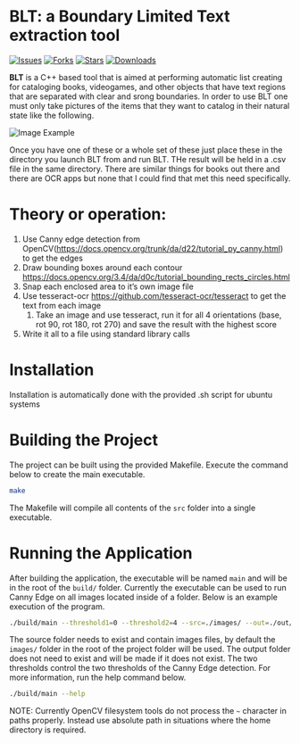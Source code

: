 # BLT: a Boundary Limited Text extraction tool

[![Issues]()](https://github.com/jsochacki/BLT/issues)
[![Forks]()](https://github.com/jsochacki/BLT/network)
[![Stars]()](https://github.com/jsochacki/BLT/stargazers)
[![Downloads]()](https://github.com/jsochacki/BLT/releases)

**BLT** is a C++ based tool that is aimed at performing automatic list creating for cataloging books, videogames, and other objects that have text regions that are separated with clear and srong boundaries.  In order to use BLT one must only take pictures of the items that they want to catalog in their natural state like the following.

![Image Example](http://www.boston.com/business/innovation/state-of-play/assets_c/2013/12/library5-thumb-599x351-120892.jpg)

Once you have one of these or a whole set of these just place these in the directory you launch BLT from and run BLT.  THe result will be held in a .csv file in the same directory.  There are similar things for books out there and there are OCR apps but none that I could find that met this need specifically.

# Theory or operation:

1.	Use Canny edge detection from OpenCV(https://docs.opencv.org/trunk/da/d22/tutorial_py_canny.html) to get the edges
2.	Draw bounding boxes around each contour https://docs.opencv.org/3.4/da/d0c/tutorial_bounding_rects_circles.html
3.	Snap each enclosed area to it’s own image file
4.	Use tesseract-ocr https://github.com/tesseract-ocr/tesseract to get the text from each image
    1.	Take an image and use tesseract, run it for all 4 orientations (base, rot 90, rot 180, rot 270) and save the result with the highest score
5.	Write it all to a file using standard library calls
  
# Installation
Installation is automatically done with the provided .sh script for ubuntu systems


# Building the Project

The project can be built using the provided Makefile. Execute the command below
to create the main executable.

```bash
make
```

The Makefile will compile all contents of the `src` folder into a single
executable.

# Running the Application

After building the application, the executable will be named `main` and will be
in the root of the `build/` folder. Currently the executable can be used to run
Canny Edge on all images located inside of a folder. Below is an example
execution of the program.

```bash
./build/main --threshold1=0 --threshold2=4 --src=./images/ --out=./out/
```

The source folder needs to exist and contain images files, by default the
`images/` folder in the root of the project folder will be used. The output
folder does not need to exist and will be made if it does not exist. The
two thresholds control the two thresholds of the Canny Edge detection. For
more information, run the help command below.

```bash
./build/main --help
```

NOTE: Currently OpenCV filesystem tools do not process the `~` character in
paths properly. Instead use absolute path in situations where the home
directory is required.
